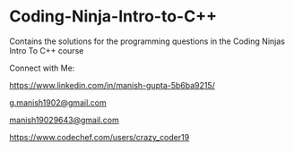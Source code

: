 # Coding-Ninja-Intro-to-C++
Contains the solutions for the programming questions in the Coding Ninjas Intro To C++ course 








Connect with Me:

https://www.linkedin.com/in/manish-gupta-5b6ba9215/


g.manish1902@gmail.com


manish19029643@gmail.com


https://www.codechef.com/users/crazy_coder19


